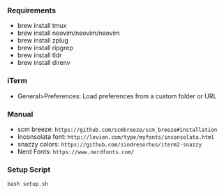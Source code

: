 ### Requirements
- brew install tmux
- brew install neovim/neovim/neovim
- brew install zplug
- brew install ripgrep
- brew install tldr
- brew install direnv

### iTerm
- General>Preferences: Load preferences from a custom folder or URL

### Manual
- scm breeze: `https://github.com/scmbreeze/scm_breeze#installation`
- Inconsolata font: `http://levien.com/type/myfonts/inconsolata.html`
- snazzy colors: `https://github.com/sindresorhus/iterm2-snazzy`
- Nerd Fonts: `https://www.nerdfonts.com/`

### Setup Script
`bash setup.sh`
